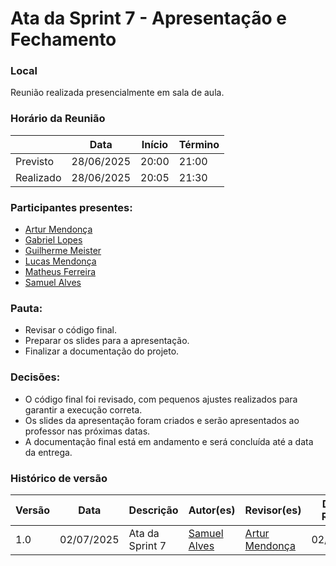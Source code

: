 # Ata da Sprint 7 - Apresentação e Fechamento

### Local
Reunião realizada presencialmente em sala de aula.

### Horário da Reunião

|          | Data       | Início| Término |
|----------|------------|-------|---------|
| Previsto | 28/06/2025 | 20:00 | 21:00   |
| Realizado| 28/06/2025 | 20:05 | 21:30   |

### Participantes presentes:
- [Artur Mendonça](https://github.com/ArtyMend07)
- [Gabriel Lopes](https://github.com/BrzGab)
- [Guilherme Meister](https://github.com/gmeister18)
- [Lucas Mendonça](https://github.com/lucasarruda9)
- [Matheus Ferreira](https://github.com/matferreira1)
- [Samuel Alves](https://github.com/samuelalvess)

### Pauta:
- Revisar o código final.
- Preparar os slides para a apresentação.
- Finalizar a documentação do projeto.

### Decisões:
- O código final foi revisado, com pequenos ajustes realizados para garantir a execução correta.
- Os slides da apresentação foram criados e serão apresentados ao professor nas próximas datas.
- A documentação final está em andamento e será concluída até a data da entrega.

### Histórico de versão
Versão  | Data | Descrição | Autor(es) | Revisor(es) | Data da Revisão
-------- | ------ | -------- | ---------- | ----------- | ---------------
1.0 | 02/07/2025 | Ata da Sprint 7 | [Samuel Alves](https://github.com/samuelalvess) | [Artur Mendonça](https://github.com/ArtyMend07) | 02/07/2025
